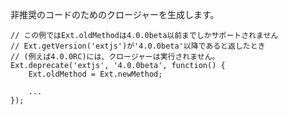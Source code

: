 非推奨のコードのためのクロージャーを生成します。

    // この例ではExt.oldMethodは4.0.0beta以前までしかサポートされません
    // Ext.getVersion('extjs')が'4.0.0beta'以降であると返したとき
    // (例えば4.0.0RC)には、クロージャーは実行されません。
    Ext.deprecate('extjs', '4.0.0beta', function() {
        Ext.oldMethod = Ext.newMethod;

        ...
    });
